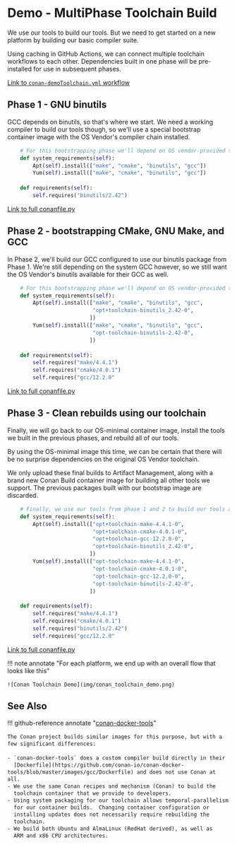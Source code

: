 # Demo - MultiPhase Toolchain Build

We use our tools to build our tools.  But we need to get started
on a new platform by building our basic compiler suite.

Using caching in GitHub Actions, we can connect multiple toolchain
workflows to each other. Dependencies built in one phase
will be pre-installed for use in subsequent phases.

[Link to `conan-demoToolchain.yml` workflow](https://github.com/DaverSomethingSomethingOrg/conan-github-workflows/blob/main/.github/workflows/conan-demoToolchain.yml)

## Phase 1 - GNU binutils

GCC depends on binutils, so that's where we start.  We need a working
compiler to build our tools though, so we'll use a special bootstrap
container image with the OS Vendor's compiler chain installed.

```python title="phase 1 - conanfile.py"
    # For this bootstrapping phase we'll depend on OS vendor-provided tools
    def system_requirements(self):
        Apt(self).install(["make", "cmake", "binutils", "gcc"])
        Yum(self).install(["make", "cmake", "binutils", "gcc"])

    def requirements(self):
        self.requires("binutils/2.42")
```
[Link to full conanfile.py](https://github.com/DaverSomethingSomethingOrg/conan-github-workflows/blob/main/components/phase1/conanfile.py)

## Phase 2 - bootstrapping CMake, GNU Make, and GCC

In Phase 2, we'll build our GCC configured to use our binutils package from
Phase 1.  We're still depending on the system GCC however, so we still want
the OS Vendor's binutils available for their GCC as well.

```python title="phase 2 - conanfile.py"
    # For this bootstrapping phase we'll depend on OS vendor-provided tools
    def system_requirements(self):
        Apt(self).install(["make", "cmake", "binutils", "gcc",
                           "opt+toolchain-binutils_2.42-0",
                          ])
        Yum(self).install(["make", "cmake", "binutils", "gcc",
                           "opt-toolchain-binutils-2.42-0",
                          ])

    def requirements(self):
        self.requires("make/4.4.1")
        self.requires("cmake/4.0.1")
        self.requires("gcc/12.2.0"
```
[Link to full conanfile.py](https://github.com/DaverSomethingSomethingOrg/conan-github-workflows/blob/main/components/phase2/conanfile.py)

## Phase 3 - Clean rebuilds using our toolchain

Finally, we will go back to our OS-minimal container image, install the
tools we built in the previous phases, and rebuild all of our tools.

By using the OS-minimal image this time, we can be certain that there
will be no surprise dependencies on the original OS Vendor toolchain.

We only upload these final builds to Artifact Management, along with a brand
new Conan Build container image for building all other tools we support.
The previous packages built with our bootstrap image are discarded.

```python title="phase 3 - conanfile.py"
    # Finally, we use our tools from phase 1 and 2 to build our tools again
    def system_requirements(self):
        Apt(self).install(["opt+toolchain-make-4.4.1-0",
                           "opt+toolchain-cmake-4.0.1-0",
                           "opt+toolchain-gcc-12.2.0-0",
                           "opt+toolchain-binutils_2.42-0",
                          ])
        Yum(self).install(["opt-toolchain-make-4.4.1-0",
                           "opt-toolchain-cmake-4.0.1-0",
                           "opt-toolchain-gcc-12.2.0-0",
                           "opt-toolchain-binutils-2.42-0",
                          ])

    def requirements(self):
        self.requires("make/4.4.1")
        self.requires("cmake/4.0.1")
        self.requires("binutils/2.42")
        self.requires("gcc/12.2.0"
```
[Link to full conanfile.py](https://github.com/DaverSomethingSomethingOrg/conan-github-workflows/blob/main/components/phase3/conanfile.py)

!!! note annotate "For each platform, we end up with an overall flow that looks like this"

    ![Conan Toolchain Demo](img/conan_toolchain_demo.png)

## See Also

!!! github-reference annotate "[conan-docker-tools](https://github.com/conan-io/conan-docker-tools)"

    The Conan project builds similar images for this purpose, but with a
    few significant differences:

    - `conan-docker-tools` does a custom compiler build directly in their
      [Dockerfile](https://github.com/conan-io/conan-docker-tools/blob/master/images/gcc/Dockerfile) and does not use Conan at all.
    - We use the same Conan recipes and mechanism (Conan) to build the
      toolchain container that we provide to developers.
    - Using system packaging for our toolchain allows temporal-parallelism
      for our container builds.  Changing container configuration or
      installing updates does not necessarily require rebuilding the
      toolchain.
    - We build both Ubuntu and AlmaLinux (RedHat derived), as well as
      ARM and x86 CPU architectures.
